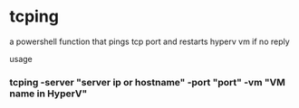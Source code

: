 # tcping
a powershell function that pings tcp port and restarts hyperv vm if no reply

usage

### tcping -server "server ip or hostname" -port "port" -vm "VM name in HyperV"
